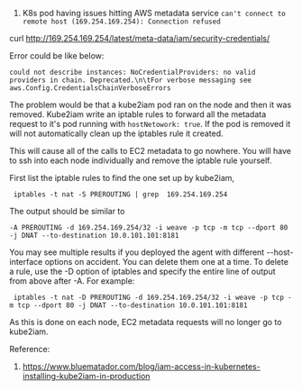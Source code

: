 1. K8s pod having issues hitting AWS metadata service `can't connect to remote host (169.254.169.254): Connection refused`

curl http://169.254.169.254/latest/meta-data/iam/security-credentials/

Error could be like below:

```
could not describe instances: NoCredentialProviders: no valid providers in chain. Deprecated.\n\tFor verbose messaging see aws.Config.CredentialsChainVerboseErrors
```

The problem would be that a kube2iam pod ran on the node and then it was removed. Kube2iam write an iptable rules to forward all the metadata request to it's pod running with `hostNetowork: true`. If the pod is removed it will not automatically clean up the iptables rule it created.

This will cause all of the calls to EC2 metadata to go nowhere. You will have to ssh into each node individually and remove the iptable rule yourself.

First list the iptable rules to find the one set up by kube2iam,

```
 iptables -t nat -S PREROUTING | grep  169.254.169.254 
```

The output should be similar to

```
-A PREROUTING -d 169.254.169.254/32 -i weave -p tcp -m tcp --dport 80 -j DNAT --to-destination 10.0.101.101:8181 
```

You may see multiple results if you deployed the agent with different --host-interface options on accident. You can delete them one at a time. To delete a rule, use the -D option of iptables and specify the entire line of output from above after -A. For example:

```
 iptables -t nat -D PREROUTING -d 169.254.169.254/32 -i weave -p tcp -m tcp --dport 80 -j DNAT --to-destination 10.0.101.101:8181 
```

As this is done on each node, EC2 metadata requests will no longer go to kube2iam.

Reference: 

1. https://www.bluematador.com/blog/iam-access-in-kubernetes-installing-kube2iam-in-production


